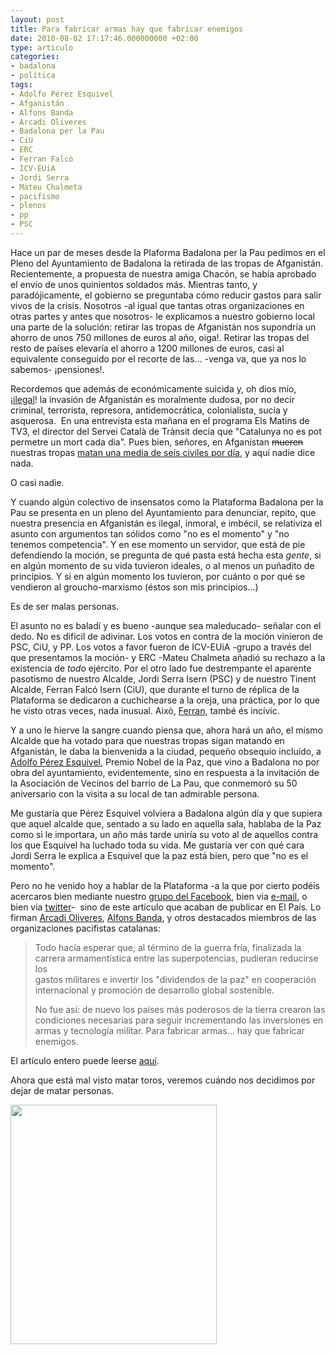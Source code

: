 ```yaml
---
layout: post
title: Para fabricar armas hay que fabricar enemigos
date: 2010-08-02 17:17:46.000000000 +02:00
type: articulo
categories:
- badalona
- política
tags:
- Adolfo Pérez Esquivel
- Afganistán
- Alfons Banda
- Arcadi Oliveres
- Badalona per la Pau
- CiU
- ERC
- Ferran Falcó
- ICV-EUiA
- Jordi Serra
- Mateu Chalmeta
- pacifismo
- plenos
- pp
- PSC
---
```

<p>Hace un par de meses desde la Plaforma Badalona per la Pau pedimos en el Pleno del Ayuntamiento de Badalona la retirada de las tropas de Afganistán. Recientemente, a propuesta de nuestra amiga Chacón, se había aprobado el envío de unos quinientos soldados más. Mientras tanto, y paradójicamente, el gobierno se preguntaba cómo reducir gastos para salir vivos de la crisis. Nosotros -al igual que tantas otras organizaciones en otras partes y antes que nosotros- le explicamos a nuestro gobierno local una parte de la solución: retirar las tropas de Afganistán nos supondría un ahorro de unos 750 millones de euros al año, oiga!. Retirar las tropas del resto de países elevaría el ahorro a 1200 millones de euros, casi al equivalente conseguido por el recorte de las... -venga va, que ya nos lo sabemos- ¡pensiones!.</p>
<p>Recordemos que además de económicamente suicida y, oh dios mío, ¡<a href="http://www.justiciaipau.org/noticies.es.shtml?x=10363">ilegal</a>! la invasión de Afganistán es moralmente dudosa, por no decir criminal, terrorista, represora, antidemocrática, colonialista, sucia y asquerosa.  En una entrevista esta mañana en el programa Els Matins de TV3, el director del Servei Català de Trànsit decía que "Catalunya no es pot permetre un mort cada dia". Pues bien, señores, en Afganistan <span style="text-decoration: line-through;">mueren</span> nuestras tropas <a href="http://noticias.es.msn.com/noticia.aspx?cp-documentid=154100284">matan una media de seis civiles por día</a>, y aquí nadie dice nada.</p>
<p>O casi nadie.</p>
<p>Y cuando algún colectivo de insensatos como la Plataforma Badalona per la Pau se presenta en un pleno del Ayuntamiento para denunciar, repito, que nuestra presencia en Afganistán es ilegal, inmoral, e imbécil, se relativiza el asunto con argumentos tan sólidos como "no es el momento" y "no tenemos competencia". Y en ese momento un servidor, que está de pie defendiendo la moción, se pregunta de qué pasta está hecha esta <span style="font-style: italic;">gente</span>, si en algún momento de su vida tuvieron ideales, o al menos un puñadito de principios. Y si en algún momento los tuvieron, por cuánto o por qué se vendieron al groucho-marxismo (éstos son mis principios...)</p>
<p>Es de ser malas personas.</p>
<p>El asunto no es baladí y es bueno -aunque sea maleducado- señalar con el dedo. No es dificil de adivinar. Los votos en contra de la moción vinieron de PSC, CiU, y PP. Los votos a favor fueron de ICV-EUiA -grupo a través del que presentamos la moción- y ERC -Mateu Chalmeta añadió su rechazo a la existencia de <span style="font-style: italic;">todo</span> ejército. Por el otro lado fue destrempante el aparente pasotismo de nuestro Alcalde, Jordi Serra Isern (PSC) y de nuestro Tinent Alcalde, Ferran Falcó Isern (CiU), que durante el turno de réplica de la Plataforma se dedicaron a cuchichearse a la oreja, una práctica, por lo que he visto otras veces, nada inusual. Això, <a href="http://blocs.mesvilaweb.cat/node/view/id/172713">Ferran</a>, també és incívic.</p>
<p>Y a uno le hierve la sangre cuando piensa que, ahora hará un año, el mismo Alcalde que ha votado para que nuestras tropas sigan matando en Afganistán, le daba la bienvenida a la ciudad, pequeño obsequio incluído, a <a href="http://www.youtube.com/watch?v=iLc8gnKtRoE">Adolfo Pérez Esquivel</a>, Premio Nobel de la Paz, que vino a Badalona no por obra del ayuntamiento, evidentemente, sino en respuesta a la invitación de la Asociación de Vecinos del barrio de La Pau, que conmemoró su 50 aniversario con la visita a su local de tan admirable persona.</p>
<p>Me gustaría que Pérez Esquivel volviera a Badalona algún día y que supiera que aquel alcalde que, sentado a su lado en aquella sala, hablaba de la Paz como si le importara, un año más tarde uniría su voto al de aquellos contra los que Esquivel ha luchado toda su vida. Me gustaría ver con qué cara Jordi Serra le explica a Esquivel que la paz está bien, pero que "no es el momento".</p>
<p>Pero no he venido hoy a hablar de la Plataforma -a la que por cierto podéis acercaros bien mediante nuestro <a href="http://es-es.facebook.com/pages/Plataforma-Badalona-per-la-Pau/171916390801?ref=ts">grupo del Facebook</a>, bien via <a href="http://groups.google.es/group/badalonaperlapau">e-mail</a>, o bien via <a href="http://twitter.com/badalonaxlapau">twitter</a>-  sino de este artículo que acaban de publicar en El País. Lo firman <a href="http://www.youtube.com/watch?v=wDwcNGRIly4">Arcadi Oliveres</a>, <a href="http://www.youtube.com/watch?v=aA4Z3ckHA50">Alfons Banda</a>, y otros destacados miembros de las organizaciones pacifistas catalanas:</p>
<blockquote><p>Todo hacía esperar que, al término de la guerra fría, finalizada la<br />
carrera armamentística entre las superpotencias, pudieran reducirse los<br />
gastos militares e invertir los "dividendos de la paz" en cooperación<br />
internacional y promoción de desarrollo global sostenible.</p>
<p>No fue así: de nuevo los países más poderosos de la tierra crearon las<br />
condiciones necesarias para seguir incrementando las inversiones en<br />
armas y tecnología militar. Para fabricar armas... hay que fabricar<br />
enemigos.</p></blockquote>
<p>El artículo entero puede leerse <a href="http://www.elpais.com/articulo/opinion/Crisis/gasto/militar/desarme/elpepuopi/20100802elpepiopi_4/Tes">aquí</a>.</p>
<p>Ahora que está mal visto matar toros, veremos cuándo nos decidimos por dejar de matar personas.</p>
<p><img class="aligncenter" src="{{ site.baseurl }}/assets/3955721411_12bd5e79c0.jpg" alt="" width="330" height="383" /></p>
